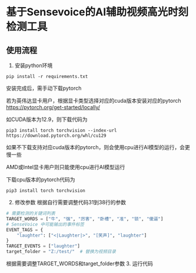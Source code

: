 # 基于Sensevoice的AI辅助视频高光时刻检测工具

## 使用流程

1. 安装python环境

```
pip install -r requirements.txt
```
安装完成后，需手动下载pytorch

若为英伟达显卡用户，根据显卡类型选择对应的cuda版本安装对应的pytorch https://pytorch.org/get-started/locally/

如CUDA版本为12.9，则下载代码为
```
pip3 install torch torchvision --index-url https://download.pytorch.org/whl/cu129
```

如果不下载支持对应cuda版本的pytorch，则会使用cpu进行AI模型的运行，会更慢一些

AMD或Intel显卡用户则只能使用cpu进行AI模型运行

下载cpu版本的pytorch代码为
```
pip3 install torch torchvision
```


2. 修改参数
根据自行需要调整代码31到38行的参数
```python
# 需要检测的关键词列表
TARGET_WORDS = ["牛", "强", "厉害", "卧槽", "准", "锁", "傻逼"]
# SenseVoice 中可能输出的事件标签
EVENT_TAGS = {
    "laughter": ["<|Laughter|>", "[笑声]", "laughter"]
}
TARGET_EVENTS = ["laughter"]
target_folder = "Z:/test/"  # 替换为视频目录
```
根据需要调整TARGET_WORDS和target_folder参数
3. 运行代码
